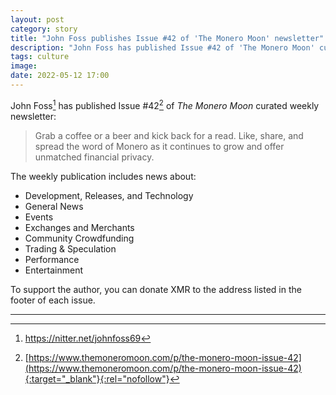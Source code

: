 ```yaml
---
layout: post
category: story
title: "John Foss publishes Issue #42 of 'The Monero Moon' newsletter"
description: "John Foss has published Issue #42 of 'The Monero Moon' curated weekly newsletter."
tags: culture
image: 
date: 2022-05-12 17:00
---
```


John Foss[^1] has published Issue #42[^2] of *The Monero Moon* curated weekly newsletter:

> Grab a coffee or a beer and kick back for a read. Like, share, and spread the word of Monero as it continues to grow and offer unmatched financial privacy.

The weekly publication includes news about:

- Development, Releases, and Technology
- General News
- Events
- Exchanges and Merchants
- Community Crowdfunding
- Trading & Speculation
- Performance
- Entertainment

To support the author, you can donate XMR to the address listed in the footer of each issue.

---

[^1]: https://nitter.net/johnfoss69
[^2]: [https://www.themoneromoon.com/p/the-monero-moon-issue-42](https://www.themoneromoon.com/p/the-monero-moon-issue-42){:target="_blank"}{:rel="nofollow"}
